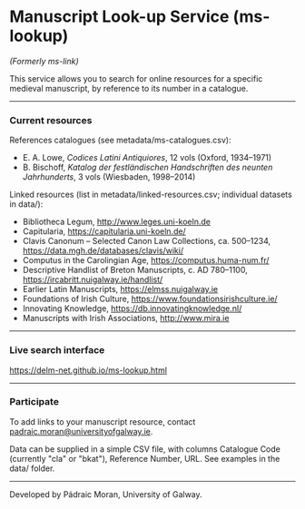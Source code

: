 # Manuscript Look-up Service (ms-lookup)

_(Formerly ms-link)_

This service allows you to search for online resources for a specific medieval manuscript, by reference to its number in a catalogue.

---
### Current resources

References catalogues (see metadata/ms-catalogues.csv):

- E. A. Lowe, _Codices Latini Antiquiores_, 12 vols (Oxford, 1934–1971)
- B. Bischoff, _Katalog der festländischen Handschriften des neunten Jahrhunderts_, 3 vols (Wiesbaden, 1998–2014)

Linked resources (list in metadata/linked-resources.csv; individual datasets in data/):

- Bibliotheca Legum, http://www.leges.uni-koeln.de
- Capitularia, https://capitularia.uni-koeln.de/
- Clavis Canonum – Selected Canon Law Collections, ca. 500–1234, https://data.mgh.de/databases/clavis/wiki/
- Computus in the Carolingian Age, https://computus.huma-num.fr/
- Descriptive Handlist of Breton Manuscripts, c. AD 780–1100, https://ircabritt.nuigalway.ie/handlist/
- Earlier Latin Manuscripts, https://elmss.nuigalway.ie
- Foundations of Irish Culture, https://www.foundationsirishculture.ie/
- Innovating Knowledge, https://db.innovatingknowledge.nl/
- Manuscripts with Irish Associations, http://www.mira.ie
---
### Live search interface

https://delm-net.github.io/ms-lookup.html

---
### Participate 

To add links to your manuscript resource, contact padraic.moran@universityofgalway.ie. 

Data can be supplied in a simple CSV file, with columns Catalogue Code (currently "cla" or "bkat"), Reference Number, URL. See examples in the data/ folder.

---
Developed by Pádraic Moran, University of Galway. 